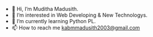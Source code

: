 - 👋 Hi, I’m Muditha Madusith.
- 👀 I’m interested in Web Developing & New Technologys.
- 🌱 I’m currently learning Python PL.
- 📫 How to reach me kabmmadusith2003@gmail.com


<!---
Mud2003/Mud2003 is a ✨ special ✨ repository because its `README.md` (this file) appears on your GitHub profile.
You can click the Preview link to take a look at your changes.
--->
